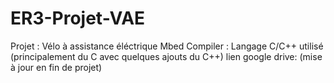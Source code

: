 # ER3-Projet-VAE
Projet : Vélo à assistance éléctrique
Mbed Compiler : Langage C/C++ utilisé (principalement du C avec quelques ajouts du C++)
lien google drive: (mise à jour en fin de projet)

